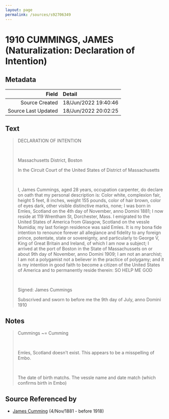 ```yaml
---
layout: page
permalink: /sources/s92706349
---
```


# 1910 CUMMINGS, JAMES (Naturalization: Declaration of Intention)

## Metadata
Field | Detail
---:|:---
Source Created | 18/Jun/2022 19:40:46
Source Last Updated | 18/Jun/2022 20:02:25

## Text

> DECLARATION OF INTENTION
>
> <br/>
>
> Massachusetts District, Boston
>
> In the Circuit Court of the United States of District of Massachusetts
>
> <br/>
>
> I, James Cummings, aged 28 years, occupation carpenter, do declare on oath that my personal description is: Color white, complexion fair, height 5 feet, 8 inches, weight 155 pounds, color of hair brown, color of eyes dark, other visible distinctive marks, none; I was born in Emles, Scotland  on the 4th day of November, anno Domini 1881; I now reside at 119 Wrentham St, Dorchester, Mass. I emigrated to the United States of America from Glasgow, Scotland on the vessle Numidia; my last foriegn residence was said Emles. It is my bona fide intention to renounce forever all allegiance and fidelity to any foreign prince, potentate, state or sovereignty, and particularly to George V, King of Great Britain and Ireland, of which I am now a subject; I arrived at the port of Boston in the State of Massachussets on or about 9th day of November, anno Domini 1909; I am not an anarchist; I am not a polygamist not a believer in the practice of polygamy; and it is my intention in good faith to become a citizen of the United States of America and to permanently reside therein: SO HELP ME GOD
>
> <br/>
>
> Signed: James Cummings
>
> Subscrived and sworn to before me the 9th day of July, anno Domini 1910
>

## Notes

> Cummings \~= Cumming
>
> <br/>
>
> Emles, Scotland doesn't exist. This appears to be a misspelling of Embo.
>
> <br/>
>
> The date of birth matchs. The vessle name and date match (which confirms birth in Embo)
>


## Source Referenced by

* [James Cumming](../people/@64418166@-james-cumming-b1881-11-4-d1918.md) (4/Nov/1881 - before 1918)
